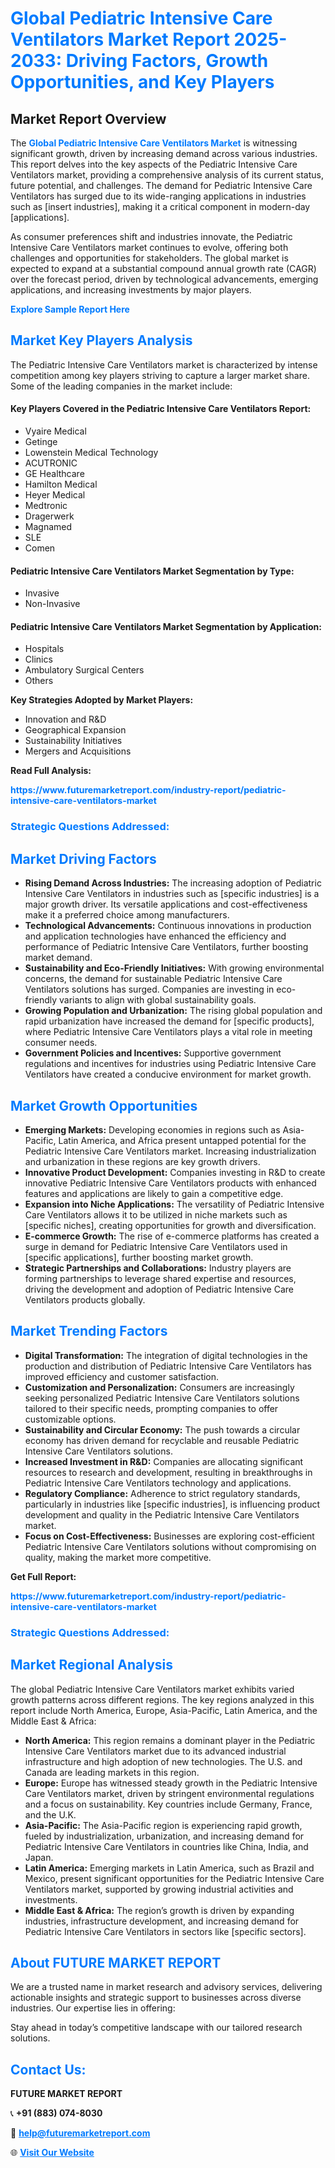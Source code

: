 <h1 style="color: #007BFF;">Global Pediatric Intensive Care Ventilators Market Report 2025-2033: Driving Factors, Growth Opportunities, and Key Players</h1>

<section id="overview">
<h2>Market Report Overview</h2>
<p>The <a href="https://www.futuremarketreport.com/industry-report/pediatric-intensive-care-ventilators-market" style="color: #007BFF; text-decoration: none;"><strong>Global Pediatric Intensive Care Ventilators Market</strong></a> is witnessing significant growth, driven by increasing demand across various industries. This report delves into the key aspects of the Pediatric Intensive Care Ventilators market, providing a comprehensive analysis of its current status, future potential, and challenges. The demand for Pediatric Intensive Care Ventilators has surged due to its wide-ranging applications in industries such as [insert industries], making it a critical component in modern-day [applications].</p>
<p>As consumer preferences shift and industries innovate, the Pediatric Intensive Care Ventilators market continues to evolve, offering both challenges and opportunities for stakeholders. The global market is expected to expand at a substantial compound annual growth rate (CAGR) over the forecast period, driven by technological advancements, emerging applications, and increasing investments by major players.</p>
</section>

<section id="overview">
<p><a href="https://www.futuremarketreport.com/request-sample/reportId=78519" style="color: #007BFF; text-decoration: none;"><strong>Explore Sample Report Here</strong></a></p>
</section>

<section id="key-players">
<h2 style="color: #007BFF;">Market Key Players Analysis</h2>
<p>The Pediatric Intensive Care Ventilators market is characterized by intense competition among key players striving to capture a larger market share. Some of the leading companies in the market include:</p>
<h4>Key Players Covered in the Pediatric Intensive Care Ventilators Report:</h4>
<ul><li>Vyaire Medical</li><li>Getinge</li><li>Lowenstein Medical Technology</li><li>ACUTRONIC</li><li>GE Healthcare</li><li>Hamilton Medical</li><li>Heyer Medical</li><li>Medtronic</li><li>Dragerwerk</li><li>Magnamed</li><li>SLE</li><li>Comen</li></ul>
<h4>Pediatric Intensive Care Ventilators Market Segmentation by Type:</h4>
<ul><li>Invasive</li><li>Non-Invasive</li></ul>

<h4>Pediatric Intensive Care Ventilators Market Segmentation by Application:</h4>
<ul><li>Hospitals</li><li>Clinics</li><li>Ambulatory Surgical Centers</li><li>Others</li></ul>
<p><strong>Key Strategies Adopted by Market Players:</strong></p>
<ul>
<li>Innovation and R&D</li>
<li>Geographical Expansion</li>
<li>Sustainability Initiatives</li>
<li>Mergers and Acquisitions</li>
</ul>
</section>

<section>
<p><strong>Read Full Analysis: </strong></p><a href="https://www.futuremarketreport.com/industry-report/pediatric-intensive-care-ventilators-market" style="color: #007BFF; text-decoration: none;"><strong>https://www.futuremarketreport.com/industry-report/pediatric-intensive-care-ventilators-market</strong></a>
<h3 style="color: #007BFF;">Strategic Questions Addressed:</h3>
</section>

<section id="driving-factors">
<h2 style="color: #007BFF;">Market Driving Factors</h2>
<ul>
<li><strong>Rising Demand Across Industries:</strong> The increasing adoption of Pediatric Intensive Care Ventilators in industries such as [specific industries] is a major growth driver. Its versatile applications and cost-effectiveness make it a preferred choice among manufacturers.</li>
<li><strong>Technological Advancements:</strong> Continuous innovations in production and application technologies have enhanced the efficiency and performance of Pediatric Intensive Care Ventilators, further boosting market demand.</li>
<li><strong>Sustainability and Eco-Friendly Initiatives:</strong> With growing environmental concerns, the demand for sustainable Pediatric Intensive Care Ventilators solutions has surged. Companies are investing in eco-friendly variants to align with global sustainability goals.</li>
<li><strong>Growing Population and Urbanization:</strong> The rising global population and rapid urbanization have increased the demand for [specific products], where Pediatric Intensive Care Ventilators plays a vital role in meeting consumer needs.</li>
<li><strong>Government Policies and Incentives:</strong> Supportive government regulations and incentives for industries using Pediatric Intensive Care Ventilators have created a conducive environment for market growth.</li>
</ul>
</section>

<section id="growth-opportunities">
<h2 style="color: #007BFF;">Market Growth Opportunities</h2>
<ul>
<li><strong>Emerging Markets:</strong> Developing economies in regions such as Asia-Pacific, Latin America, and Africa present untapped potential for the Pediatric Intensive Care Ventilators market. Increasing industrialization and urbanization in these regions are key growth drivers.</li>
<li><strong>Innovative Product Development:</strong> Companies investing in R&D to create innovative Pediatric Intensive Care Ventilators products with enhanced features and applications are likely to gain a competitive edge.</li>
<li><strong>Expansion into Niche Applications:</strong> The versatility of Pediatric Intensive Care Ventilators allows it to be utilized in niche markets such as [specific niches], creating opportunities for growth and diversification.</li>
<li><strong>E-commerce Growth:</strong> The rise of e-commerce platforms has created a surge in demand for Pediatric Intensive Care Ventilators used in [specific applications], further boosting market growth.</li>
<li><strong>Strategic Partnerships and Collaborations:</strong> Industry players are forming partnerships to leverage shared expertise and resources, driving the development and adoption of Pediatric Intensive Care Ventilators products globally.</li>
</ul>
</section>

<section id="trending-factors">
<h2 style="color: #007BFF;">Market Trending Factors</h2>
<ul>
<li><strong>Digital Transformation:</strong> The integration of digital technologies in the production and distribution of Pediatric Intensive Care Ventilators has improved efficiency and customer satisfaction.</li>
<li><strong>Customization and Personalization:</strong> Consumers are increasingly seeking personalized Pediatric Intensive Care Ventilators solutions tailored to their specific needs, prompting companies to offer customizable options.</li>
<li><strong>Sustainability and Circular Economy:</strong> The push towards a circular economy has driven demand for recyclable and reusable Pediatric Intensive Care Ventilators solutions.</li>
<li><strong>Increased Investment in R&D:</strong> Companies are allocating significant resources to research and development, resulting in breakthroughs in Pediatric Intensive Care Ventilators technology and applications.</li>
<li><strong>Regulatory Compliance:</strong> Adherence to strict regulatory standards, particularly in industries like [specific industries], is influencing product development and quality in the Pediatric Intensive Care Ventilators market.</li>
<li><strong>Focus on Cost-Effectiveness:</strong> Businesses are exploring cost-efficient Pediatric Intensive Care Ventilators solutions without compromising on quality, making the market more competitive.</li>
</ul>
</section>

<section>
<p><strong>Get Full Report: </strong></p><a href="https://www.futuremarketreport.com/industry-report/pediatric-intensive-care-ventilators-market" style="color: #007BFF; text-decoration: none;"><strong>https://www.futuremarketreport.com/industry-report/pediatric-intensive-care-ventilators-market</strong></a>
<h3 style="color: #007BFF;">Strategic Questions Addressed:</h3>
</section>


<section id="regional-analysis">
<h2 style="color: #007BFF;">Market Regional Analysis</h2>
<p>The global Pediatric Intensive Care Ventilators market exhibits varied growth patterns across different regions. The key regions analyzed in this report include North America, Europe, Asia-Pacific, Latin America, and the Middle East & Africa:</p>
<ul>
<li><strong>North America:</strong> This region remains a dominant player in the Pediatric Intensive Care Ventilators market due to its advanced industrial infrastructure and high adoption of new technologies. The U.S. and Canada are leading markets in this region.</li>
<li><strong>Europe:</strong> Europe has witnessed steady growth in the Pediatric Intensive Care Ventilators market, driven by stringent environmental regulations and a focus on sustainability. Key countries include Germany, France, and the U.K.</li>
<li><strong>Asia-Pacific:</strong> The Asia-Pacific region is experiencing rapid growth, fueled by industrialization, urbanization, and increasing demand for Pediatric Intensive Care Ventilators in countries like China, India, and Japan.</li>
<li><strong>Latin America:</strong> Emerging markets in Latin America, such as Brazil and Mexico, present significant opportunities for the Pediatric Intensive Care Ventilators market, supported by growing industrial activities and investments.</li>
<li><strong>Middle East & Africa:</strong> The region’s growth is driven by expanding industries, infrastructure development, and increasing demand for Pediatric Intensive Care Ventilators in sectors like [specific sectors].</li>
</ul>
</section>

<footer>
<h2 style="color: #007BFF;">About FUTURE MARKET REPORT</h2>
<p>We are a trusted name in market research and advisory services, delivering actionable insights and strategic support to businesses across diverse industries. Our expertise lies in offering:</p>

<p>Stay ahead in today’s competitive landscape with our tailored research solutions.</p>

<h2 style="color: #007BFF;">Contact Us:</h2>
<p><strong>FUTURE MARKET REPORT</strong></p>
<p>📞 <strong>+91 (883) 074-8030</strong></p>
<p>📧 <strong><a href="mailto:help@futuremarketreport.com" style="color: #007BFF;">help@futuremarketreport.com</a></strong></p>
<p>🌐 <strong><a href="https://www.futuremarketreport.com/" style="color: #007BFF;">Visit Our Website</a></strong></p>
</footer>